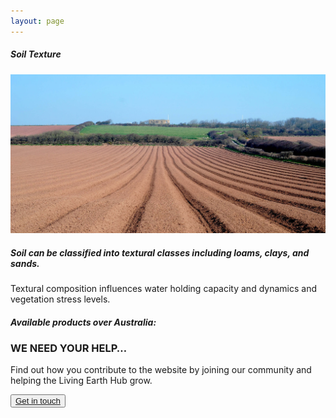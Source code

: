 ```yaml
---
layout: page
---
```


<!-- Content-section-start -->
<div class="container">
    <div class="row">
        <div class="col-12 mt-60">
            <h5 class="common-title">Soil Texture</h5>
        </div>
        <div class="col-xs-12 col-sm-12 col-ms-9 col-lg-9 col-xl-9 col-xxl-9">
            <div class="common-image pb-5">
                <img src="/assets/img/Wales/Big/soil-texture.jpg" class="img-fluid" alt="Soil Texture">
            </div>
            <div>
                <h5 class="font-weight-bold">Soil can be classified into textural classes including loams, clays, and sands.</h5>
                <div class="pt-4">
                    <p>Textural composition influences water holding capacity and dynamics and vegetation stress levels.</p>
                </div>
                <div class="py-5">
                    <h5 class="font-weight-bold mb-4">Available products over Australia:</h5>
                    <ul class="list-title">
                    </ul>
                </div>
            </div>
        </div>
    </div>
</div>
<!-- Content-section-end -->

<!-- get-in-section-Start -->
<div class="container mb-100">
    <div class="get-in-section-main">
        <div class="get-in-section-dsc">
            <h3>WE NEED YOUR HELP&hellip;</h3>
            <p>Find out how you contribute to the website by joining our community and helping the Living Earth Hub grow.</p>
        </div>
        <button type="button"><a href="/contact/">Get in touch</a></button>
    </div>
</div>
<!-- get-in-section-End -->